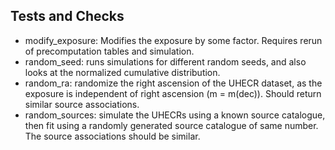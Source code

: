 ## Tests and Checks

- modify_exposure: Modifies the exposure by some factor. Requires rerun of precomputation tables and simulation.
- random_seed: runs simulations for different random seeds, and also looks at the normalized cumulative distribution.
- random_ra: randomize the right ascension of the UHECR dataset, as the exposure is independent of right ascension (m = m(dec)). Should return similar source associations.
- random_sources: simulate the UHECRs using a known source catalogue, then fit using a randomly generated source catalogue of same number. The source associations should be similar.